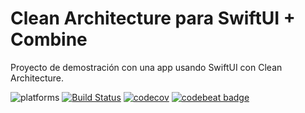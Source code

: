 # Clean Architecture para SwiftUI + Combine

Proyecto de demostración con una app usando SwiftUI con Clean Architecture.



![platforms](https://img.shields.io/badge/platforms-iPhone%20%7C%20iPad%20%7C%20macOS-lightgrey) [![Build Status](https://travis-ci.com/nalexn/clean-architecture-swiftui.svg?branch=master)](https://travis-ci.com/nalexn/clean-architecture-swiftui) [![codecov](https://codecov.io/gh/nalexn/clean-architecture-swiftui/branch/master/graph/badge.svg)](https://codecov.io/gh/nalexn/clean-architecture-swiftui) [![codebeat badge](https://codebeat.co/badges/db33561b-0b2b-4ee1-a941-a08efbd0ebd7)](https://codebeat.co/projects/github-com-nalexn-clean-architecture-swiftui-master)
